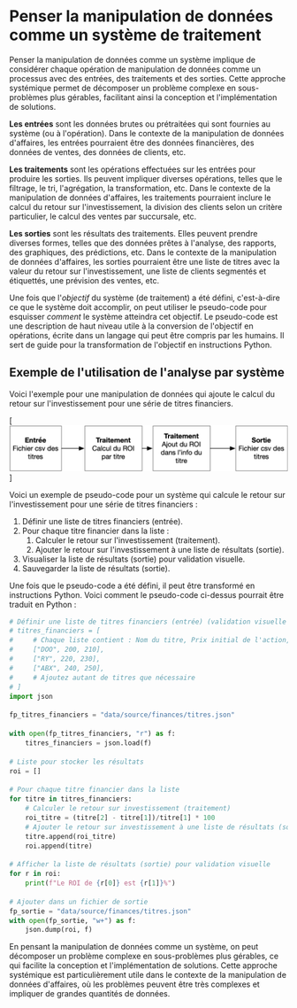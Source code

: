 # Penser la manipulation de données comme un système de traitement

Penser la manipulation de données comme un système implique de considérer chaque opération de manipulation de données comme un processus avec des entrées, des traitements et des sorties. Cette approche systémique permet de décomposer un problème complexe en sous-problèmes plus gérables, facilitant ainsi la conception et l'implémentation de solutions.

**Les entrées** sont les données brutes ou prétraitées qui sont fournies au système (ou à l'opération). Dans le contexte de la manipulation de données d'affaires, les entrées pourraient être des données financières, des données de ventes, des données de clients, etc.

**Les traitements** sont les opérations effectuées sur les entrées pour produire les sorties. Ils peuvent impliquer diverses opérations, telles que le filtrage, le tri, l'agrégation, la transformation, etc. Dans le contexte de la manipulation de données d'affaires, les traitements pourraient inclure le calcul du retour sur l'investissement, la division des clients selon un critère particulier, le calcul des ventes par succursale, etc.

**Les sorties** sont les résultats des traitements. Elles peuvent prendre diverses formes, telles que des données prêtes à l'analyse, des rapports, des graphiques, des prédictions, etc. Dans le contexte de la manipulation de données d'affaires, les sorties pourraient être une liste de titres avec la valeur du retour sur l'investissement, une liste de clients segmentés et étiquettés, une prévision des ventes, etc.

Une fois que l'_objectif_ du système (de traitement) a été défini, c'est-à-dire ce que le système doit accomplir, on peut utiliser le pseudo-code pour esquisser _comment_ le système atteindra cet objectif. Le pseudo-code est une description de haut niveau utile à la conversion de l'objectif en opérations, écrite dans un langage qui peut être compris par les humains. Il sert de guide pour la transformation de l'objectif en instructions Python.


## Exemple de l'utilisation de l'analyse par système

Voici l'exemple pour une manipulation de données qui ajoute le calcul du retour sur l'investissement pour une série de titres financiers.

[![Système de manipulation de données](../images/gta431f002.png)]

Voici un exemple de pseudo-code pour un système qui calcule le retour sur l'investissement pour une série de titres financiers :

1. Définir une liste de titres financiers (entrée).
2. Pour chaque titre financier dans la liste :
   1. Calculer le retour sur l'investissement (traitement).
   2. Ajouter le retour sur l'investissement à une liste de résultats (sortie).
3. Visualiser la liste de résultats (sortie) pour validation visuelle.
4. Sauvegarder la liste de résultats (sortie).

Une fois que le pseudo-code a été défini, il peut être transformé en instructions Python. Voici comment le pseudo-code ci-dessus pourrait être traduit en Python :

```python
# Définir une liste de titres financiers (entrée) (validation visuelle par l'ouverture du fichier)
# titres_financiers = [
#     # Chaque liste contient : Nom du titre, Prix initial de l'action, Prix final de l'action
#     ["DOO", 200, 210],
#     ["RY", 220, 230],
#     ["ABX", 240, 250],
#     # Ajoutez autant de titres que nécessaire
# ]
import json

fp_titres_financiers = "data/source/finances/titres.json"

with open(fp_titres_financiers, "r") as f:
    titres_financiers = json.load(f)

# Liste pour stocker les résultats
roi = []

# Pour chaque titre financier dans la liste
for titre in titres_financiers:
    # Calculer le retour sur investissement (traitement)
    roi_titre = (titre[2] - titre[1])/titre[1] * 100
    # Ajouter le retour sur investissement à une liste de résultats (sortie)
    titre.append(roi_titre)
    roi.append(titre)

# Afficher la liste de résultats (sortie) pour validation visuelle
for r in roi:
    print(f"Le ROI de {r[0]} est {r[1]}%")

# Ajouter dans un fichier de sortie
fp_sortie = "data/source/finances/titres.json"
with open(fp_sortie, "w+") as f:
    json.dump(roi, f)
```

En pensant la manipulation de données comme un système, on peut décomposer un problème complexe en sous-problèmes plus gérables, ce qui facilite la conception et l'implémentation de solutions. Cette approche systémique est particulièrement utile dans le contexte de la manipulation de données d'affaires, où les problèmes peuvent être très complexes et impliquer de grandes quantités de données.

